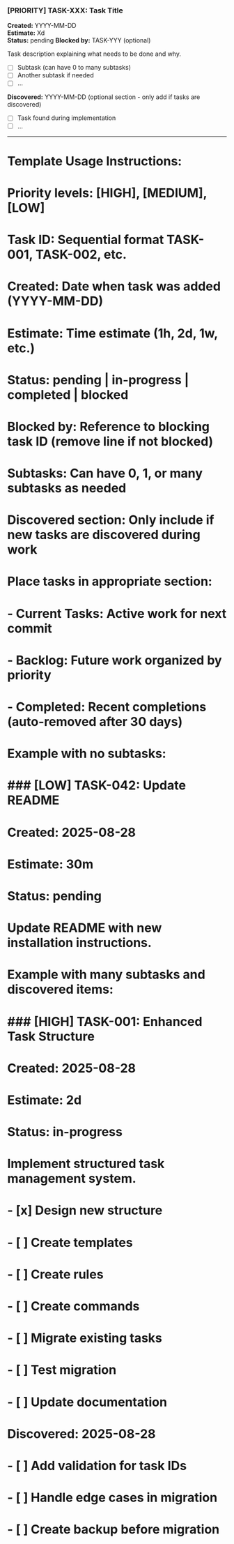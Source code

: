 ### [PRIORITY] TASK-XXX: Task Title
**Created:** YYYY-MM-DD  
**Estimate:** Xd  
**Status:** pending
**Blocked by:** TASK-YYY (optional)

Task description explaining what needs to be done and why.

- [ ] Subtask (can have 0 to many subtasks)
- [ ] Another subtask if needed
- [ ] ...

**Discovered:** YYYY-MM-DD (optional section - only add if tasks are discovered)
- [ ] Task found during implementation
- [ ] ...

---

# Template Usage Instructions:
# 
# Priority levels: [HIGH], [MEDIUM], [LOW]
# Task ID: Sequential format TASK-001, TASK-002, etc.
# Created: Date when task was added (YYYY-MM-DD)
# Estimate: Time estimate (1h, 2d, 1w, etc.)
# Status: pending | in-progress | completed | blocked
# Blocked by: Reference to blocking task ID (remove line if not blocked)
#
# Subtasks: Can have 0, 1, or many subtasks as needed
# Discovered section: Only include if new tasks are discovered during work
#
# Place tasks in appropriate section:
# - Current Tasks: Active work for next commit
# - Backlog: Future work organized by priority
# - Completed: Recent completions (auto-removed after 30 days)
#
# Example with no subtasks:
# ### [LOW] TASK-042: Update README
# **Created:** 2025-08-28  
# **Estimate:** 30m  
# **Status:** pending
# 
# Update README with new installation instructions.
#
# Example with many subtasks and discovered items:
# ### [HIGH] TASK-001: Enhanced Task Structure
# **Created:** 2025-08-28  
# **Estimate:** 2d  
# **Status:** in-progress
# 
# Implement structured task management system.
# 
# - [x] Design new structure
# - [ ] Create templates
# - [ ] Create rules
# - [ ] Create commands
# - [ ] Migrate existing tasks
# - [ ] Test migration
# - [ ] Update documentation
# 
# **Discovered:** 2025-08-28
# - [ ] Add validation for task IDs
# - [ ] Handle edge cases in migration
# - [ ] Create backup before migration